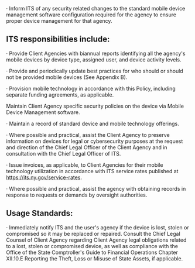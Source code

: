 · Inform ITS of any security related changes to the standard mobile device management software configuration required for the agency to ensure proper device management for that agency.

## **ITS responsibilities include:**

· Provide Client Agencies with biannual reports identifying all the agency's mobile devices by device type, assigned user, and device activity levels.

· Provide and periodically update best practices for who should or should not be provided mobile devices (See Appendix B).

· Provision mobile technology in accordance with this Policy, including separate funding agreements, as applicable.

Maintain Client Agency specific security policies on the device via Mobile Device Management software.

· Maintain a record of standard device and mobile technology offerings.

· Where possible and practical, assist the Client Agency to preserve information on devices for legal or cybersecurity purposes at the request and direction of the Chief Legal Officer of the Client Agency and in consultation with the Chief Legal Officer of ITS.

· Issue invoices, as applicable, to Client Agencies for their mobile technology utilization in accordance with ITS service rates published at https://its.ny.gov/service-rates.

· Where possible and practical, assist the agency with obtaining records in response to requests or demands by oversight authorities.

## **Usage Standards:**

· Immediately notify ITS and the user's agency if the device is lost, stolen or compromised so it may be replaced or repaired. Consult the Chief Legal Counsel of Client Agency regarding Client Agency legal obligations related to a lost, stolen or compromised device, as well as compliance with the Office of the State Comptroller's Guide to Financial Operations Chapter XII.10.E Reporting the Theft, Loss or Misuse of State Assets, if applicable.
